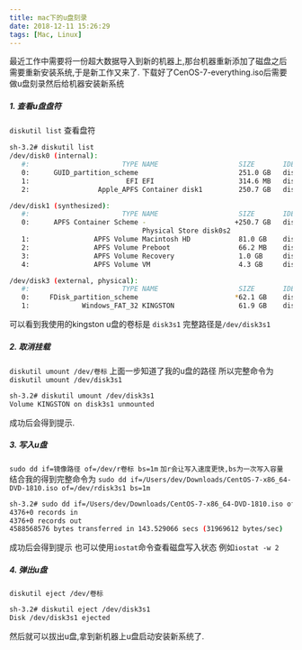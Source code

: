 ```yaml
---
title: mac下的u盘刻录
date: 2018-12-11 15:26:29
tags: [Mac, Linux]
---
```


最近工作中需要将一份超大数据导入到新的机器上,那台机器重新添加了磁盘之后需要重新安装系统,于是新工作又来了.
下载好了CenOS-7-everything.iso后需要做u盘刻录然后给机器安装新系统


##### 1. 查看u盘盘符
`diskutil list` 查看盘符
```bash
sh-3.2# diskutil list
/dev/disk0 (internal):
   #:                       TYPE NAME                    SIZE       IDENTIFIER
   0:      GUID_partition_scheme                         251.0 GB   disk0
   1:                        EFI EFI                     314.6 MB   disk0s1
   2:                 Apple_APFS Container disk1         250.7 GB   disk0s2

/dev/disk1 (synthesized):
   #:                       TYPE NAME                    SIZE       IDENTIFIER
   0:      APFS Container Scheme -                      +250.7 GB   disk1
                                 Physical Store disk0s2
   1:                APFS Volume Macintosh HD            81.0 GB    disk1s1
   2:                APFS Volume Preboot                 66.2 MB    disk1s2
   3:                APFS Volume Recovery                1.0 GB     disk1s3
   4:                APFS Volume VM                      4.3 GB     disk1s4

/dev/disk3 (external, physical):
   #:                       TYPE NAME                    SIZE       IDENTIFIER
   0:     FDisk_partition_scheme                        *62.1 GB    disk3
   1:             Windows_FAT_32 KINGSTON                61.9 GB    disk3s1
```
可以看到我使用的kingston u盘的卷标是 `disk3s1` 完整路径是`/dev/disk3s1` 

##### 2. 取消挂载
`diskutil umount /dev/卷标`
上面一步知道了我的u盘的路径 所以完整命令为`diskutil umount /dev/disk3s1`    
```bash
sh-3.2# diskutil umount /dev/disk3s1 
Volume KINGSTON on disk3s1 unmounted
```
成功后会得到提示.

##### 3. 写入u盘
`sudo dd if=镜像路径 of=/dev/r卷标 bs=1m` `加r会让写入速度更快,bs为一次写入容量`
结合我的得到完整命令为
`sudo dd if=/Users/dev/Downloads/CentOS-7-x86_64-DVD-1810.iso of=/dev/rdisk3s1 bs=1m`

```bash
sh-3.2# sudo dd if=/Users/dev/Downloads/CentOS-7-x86_64-DVD-1810.iso of=/dev/rdisk3s1 bs=1m
4376+0 records in
4376+0 records out
4588568576 bytes transferred in 143.529066 secs (31969612 bytes/sec)
```
成功后会得到提示
也可以使用`iostat`命令查看磁盘写入状态
例如`iostat -w 2`

##### 4. 弹出u盘
`diskutil eject /dev/卷标`

```bash
sh-3.2# diskutil eject /dev/disk3s1
Disk /dev/disk3s1 ejected
```

然后就可以拔出u盘,拿到新机器上u盘启动安装新系统了.